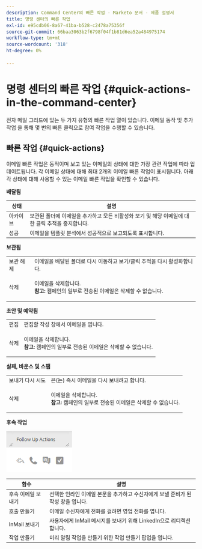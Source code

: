 ```yaml
---
description: Command Center의 빠른 작업 - Marketo 문서 - 제품 설명서
title: 명령 센터의 빠른 작업
exl-id: e95cdb06-8a67-41ba-b528-c2478a75356f
source-git-commit: 66baa3063b2f6798f04f1b81d6ea52a484975174
workflow-type: tm+mt
source-wordcount: '318'
ht-degree: 0%

---
```


# 명령 센터의 빠른 작업 {#quick-actions-in-the-command-center}

전자 메일 그리드에 있는 두 가지 유형의 빠른 작업 열이 있습니다. 이메일 동작 및 추가 작업 을 통해 몇 번의 빠른 클릭으로 참여 작업을 수행할 수 있습니다.

## 빠른 작업 {#quick-actions}

이메일 빠른 작업은 동적이며 보고 있는 이메일의 상태에 대한 가장 관련 작업에 따라 업데이트됩니다. 각 이메일 상태에 대해 최대 2개의 이메일 빠른 작업이 표시됩니다. 아래 각 상태에 대해 사용할 수 있는 이메일 빠른 작업을 확인할 수 있습니다.

**배달됨**

| 상태 | 설명 |
|---|---|
| 아카이브 | 보관된 폴더에 이메일을 추가하고 모든 비활성화 보기 및 해당 이메일에 대한 클릭 추적을 중지합니다. |
| 성공 | 이메일을 템플릿 분석에서 성공적으로 보고되도록 표시합니다. |

**보관됨**

<table> 
 <colgroup> 
  <col> 
  <col> 
 </colgroup> 
 <tbody> 
  <tr> 
   <td>보관 해제</td> 
   <td>이메일을 배달된 폴더로 다시 이동하고 보기/클릭 추적을 다시 활성화합니다.</td> 
  </tr> 
  <tr> 
   <td>삭제</td> 
   <td><p>이메일을 삭제합니다.<br><strong>참고:</strong> 캠페인의 일부로 전송된 이메일은 삭제할 수 없습니다.</p></td> 
  </tr> 
 </tbody> 
</table>

**초안 및 예약됨**

<table> 
 <colgroup> 
  <col> 
  <col> 
 </colgroup> 
 <tbody> 
  <tr> 
   <td>편집</td> 
   <td>편집할 작성 창에서 이메일을 엽니다.</td> 
  </tr> 
  <tr> 
   <td>삭제</td> 
   <td><p>이메일을 삭제합니다.<br><strong>참고:</strong> 캠페인의 일부로 전송된 이메일은 삭제할 수 없습니다.</p></td> 
  </tr> 
 </tbody> 
</table>

**실패, 바운스 및 스팸**

<table> 
 <colgroup> 
  <col> 
  <col> 
 </colgroup> 
 <tbody> 
  <tr> 
   <td>보내기 다시 시도</td> 
   <td>은(는) 즉시 이메일을 다시 보내려고 합니다.</td> 
  </tr> 
  <tr> 
   <td>삭제</td> 
   <td><p>이메일을 삭제합니다.<br><strong>참고:</strong> 캠페인의 일부로 전송된 이메일은 삭제할 수 없습니다.</p></td> 
  </tr> 
 </tbody> 
</table>

**후속 작업**

![](assets/quick-actions-in-the-command-center-1.png)

| 함수 | 설명 |
|---|---|
| 후속 이메일 보내기 | 선택한 인라인 이메일 본문을 추가하고 수신자에게 보낼 준비가 된 작성 창을 엽니다. |
| 호출 만들기 | 이메일 수신자에게 전화를 걸려면 영업 전화를 엽니다. |
| InMail 보내기 | 사용자에게 InMail 메시지를 보내기 위해 LinkedIn으로 리디렉션합니다. |
| 작업 만들기 | 미리 알림 작업을 만들기 위한 작업 만들기 팝업을 엽니다. |
